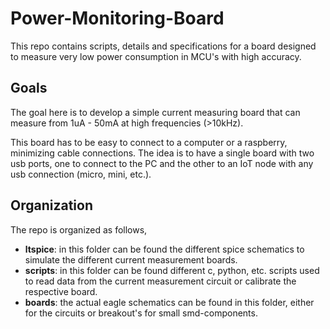 # Power-Monitoring-Board
This repo contains scripts, details and specifications for a board designed to measure very low power consumption in MCU's with high accuracy.

## Goals

The goal here is to develop a simple current measuring board that can measure from 1uA - 50mA at high frequencies (>10kHz).

This board has to be easy to connect to a computer or a raspberry, minimizing cable connections. The idea is to have a single board with two usb ports, one to connect to the PC and the other to an IoT node with any usb connection (micro, mini, etc.).

## Organization

The repo is organized as follows,

* **ltspice**: in this folder can be found the different spice schematics to simulate the different current measurement boards.
* **scripts**: in this folder can be found different c, python, etc. scripts used to read data from the current measurement circuit or calibrate the respective board.
* **boards**: the actual eagle schematics can be found in this folder, either for the circuits or breakout's for small smd-components.

